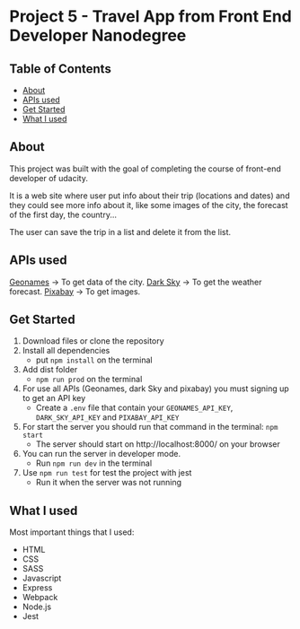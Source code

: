 # Project 5 - Travel App from Front End Developer Nanodegree

## Table of Contents

* [About](#about)
* [APIs used](#apis-used)
* [Get Started](#get-started)
* [What I used](#what-i-used)


## About

This project was built with the goal of completing the course of front-end developer of udacity.

It is a web site where user put info about their trip (locations and dates) and they could see more info about it, like some images of the city, the forecast of the first day, the country... 

The user can save the trip in a list and delete it from the list.


## APIs used

[Geonames](http://www.geonames.org/) -> To get data of the city.
[Dark Sky](https://darksky.net/dev) -> To get the weather forecast.
[Pixabay](https://pixabay.com/) -> To get images.


## Get Started

1. Download files or clone the repository
2. Install all dependencies
    * put `npm install` on the terminal
3. Add dist folder
    * `npm run prod` on the terminal
4. For use all APIs (Geonames, dark Sky and pixabay) you must signing up to get an API key
    * Create a `.env` file that contain your `GEONAMES_API_KEY`, `DARK_SKY_API_KEY` and `PIXABAY_API_KEY`
5. For start the server you should run that command in the terminal: `npm start`
    * The server should start on http://localhost:8000/ on your browser
6. You can run the server in developer mode.
    * Run `npm run dev` in the terminal
7. Use `npm run test` for test the project with jest
    * Run it when the server was not running


## What I used

Most important things that I used:
* HTML
* CSS
* SASS
* Javascript
* Express
* Webpack
* Node.js
* Jest
